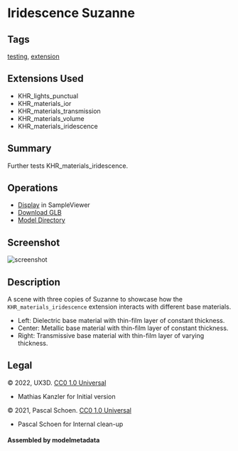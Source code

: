 # Iridescence Suzanne

## Tags

[testing](../Models-testing.md), [extension](../Models-extension.md)

## Extensions Used

* KHR_lights_punctual
* KHR_materials_ior
* KHR_materials_transmission
* KHR_materials_volume
* KHR_materials_iridescence

## Summary

Further tests KHR_materials_iridescence.

## Operations

* [Display](https://github.khronos.org/glTF-Sample-Viewer-Release/?model=https://raw.GithubUserContent.com/KhronosGroup/glTF-Sample-Assets/main/./Models/IridescenceSuzanne/glTF-Binary/IridescenceSuzanne.glb) in SampleViewer
* [Download GLB](https://raw.GithubUserContent.com/KhronosGroup/glTF-Sample-Assets/main/./Models/IridescenceSuzanne/glTF-Binary/IridescenceSuzanne.glb)
* [Model Directory](./)

## Screenshot

![screenshot](screenshot/screenshot_large.jpg)

## Description

A scene with three copies of Suzanne to showcase how the `KHR_materials_iridescence` extension interacts with different base materials.

* Left: Dielectric base material with thin-film layer of constant thickness.
* Center: Metallic base material with thin-film layer of constant thickness.
* Right: Transmissive base material with thin-film layer of varying thickness.

## Legal

&copy; 2022, UX3D. [CC0 1.0 Universal](https://creativecommons.org/publicdomain/zero/1.0/legalcode)

 - Mathias Kanzler for Initial version

&copy; 2021, Pascal Schoen. [CC0 1.0 Universal](https://creativecommons.org/publicdomain/zero/1.0/legalcode)

 - Pascal Schoen for Internal clean-up

#### Assembled by modelmetadata